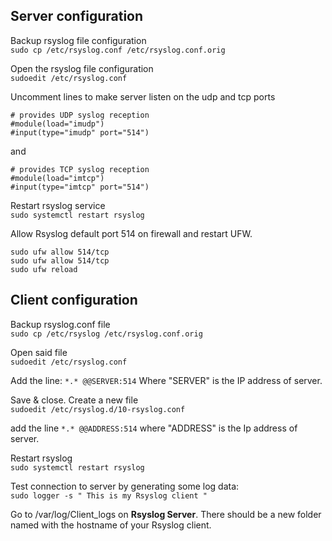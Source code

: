 ## Server configuration ##  

Backup rsyslog file configuration  
`sudo cp /etc/rsyslog.conf /etc/rsyslog.conf.orig`  

Open the rsyslog file configuration  
`sudoedit /etc/rsyslog.conf`    

Uncomment lines to make server listen on the udp and tcp ports  
```
# provides UDP syslog reception  
#module(load="imudp")  
#input(type="imudp" port="514")  
```  

and  
```
# provides TCP syslog reception  
#module(load="imtcp")  
#input(type="imtcp" port="514")  
```

Restart rsyslog service  
`sudo systemctl restart rsyslog` 

Allow Rsyslog default port 514 on firewall and restart UFW. 
```
sudo ufw allow 514/tcp  
sudo ufw allow 514/tcp  
sudo ufw reload  
```

## Client configuration ##  

Backup rsyslog.conf file  
`sudo cp /etc/rsyslog /etc/rsyslog.conf.orig`  

Open said file  
`sudoedit /etc/rsyslog.conf`  

Add the line:  `*.* @@SERVER:514` Where "SERVER" is the IP address of server.  

Save & close. Create a new file  
`sudoedit /etc/rsyslog.d/10-rsyslog.conf`  

add the line `*.* @@ADDRESS:514` where "ADDRESS" is the Ip address of server.  

Restart rsyslog  
`sudo systemctl restart rsyslog`

Test connection to server by generating some log data:  
`sudo logger -s " This is my Rsyslog client "`

Go to /var/log/Client_logs on **Rsyslog Server**. There should be a new folder named with the hostname of your Rsyslog client.  








